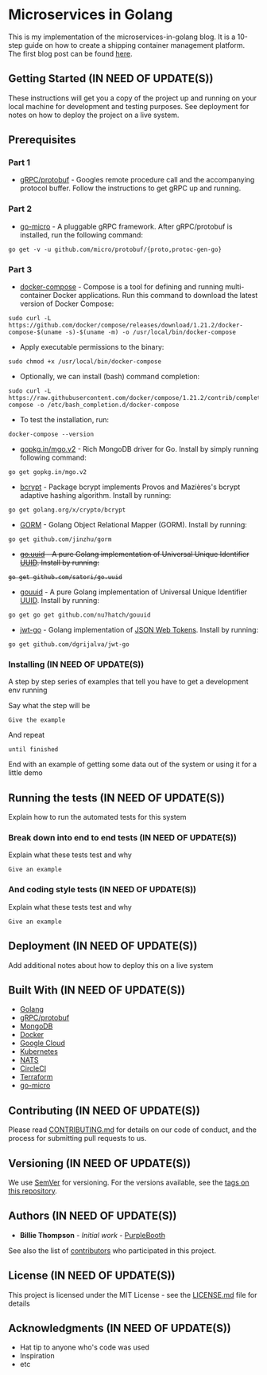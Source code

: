 # Microservices in Golang

This is my implementation of the microservices-in-golang blog. It is a
10-step guide on how to create a shipping container management
platform. The first blog post can be found [here](https://ewanvalentine.io/microservices-in-golang-part-1/).

## Getting Started (IN NEED OF UPDATE(S))

These instructions will get you a copy of the project up and running on your
local machine for development and testing purposes. See deployment for notes
on how to deploy the project on a live system.

## Prerequisites

### Part 1

* [gRPC/protobuf](https://grpc.io/docs/quickstart/go.html) - Googles remote procedure call
and the accompanying protocol buffer. Follow the instructions to get gRPC up and running.

### Part 2

* [go-micro](https://github.com/micro/go-micro) - A pluggable gRPC framework. After gRPC/protobuf is installed, run the following command:

```
go get -v -u github.com/micro/protobuf/{proto,protoc-gen-go}
```
### Part 3

* [docker-compose](https://docs.docker.com/compose/overview/) - Compose is a tool for defining and running multi-container Docker applications. Run this command to download the latest version of Docker Compose:

```
sudo curl -L https://github.com/docker/compose/releases/download/1.21.2/docker-compose-$(uname -s)-$(uname -m) -o /usr/local/bin/docker-compose
```
* Apply executable permissions to the binary:

```
sudo chmod +x /usr/local/bin/docker-compose
```
* Optionally, we can install (bash) command completion:

```
sudo curl -L https://raw.githubusercontent.com/docker/compose/1.21.2/contrib/completion/bash/docker-compose -o /etc/bash_completion.d/docker-compose
```
* To test the installation, run:

```
docker-compose --version
```
* [gopkg.in/mgo.v2](https://gopkg.in/mgo.v2) - Rich MongoDB driver for Go. Install by simply running following command:

```
go get gopkg.in/mgo.v2
```
* [bcrypt](https://godoc.org/golang.org/x/crypto/bcrypt) - Package bcrypt implements Provos and Mazières's bcrypt adaptive hashing algorithm. Install by running:

```
go get golang.org/x/crypto/bcrypt
```
* [GORM](http://gorm.io) - Golang Object Relational Mapper (GORM). Install by running:

```
go get github.com/jinzhu/gorm
```
* <del>[go.uuid](https://github.com/satori/go.uuid) - A pure Golang implementation of Universal Unique Identifier [UUID](https://en.wikipedia.org/wiki/Universally_unique_identifier). Install by running:</del>
<del>

```
go get github.com/satori/go.uuid
```
</del>

* [gouuid](https://github.com/nu7hatch/gouuid) - A pure Golang implementation of Universal Unique Identifier [UUID](https://en.wikipedia.org/wiki/Universally_unique_identifier). Install by running:

```
go get go get github.com/nu7hatch/gouuid
```

* [jwt-go](https://github.com/dgrijalva/jwt-go) - Golang implementation of [JSON Web Tokens](https://jwt.io/introduction). Install by running:

```
go get github.com/dgrijalva/jwt-go
```
### Installing (IN NEED OF UPDATE(S))

A step by step series of examples that tell you have to get a development env running

Say what the step will be

```
Give the example
```

And repeat

```
until finished
```

End with an example of getting some data out of the system or using it for a little demo

## Running the tests (IN NEED OF UPDATE(S))

Explain how to run the automated tests for this system

### Break down into end to end tests (IN NEED OF UPDATE(S))

Explain what these tests test and why

```
Give an example
```

### And coding style tests (IN NEED OF UPDATE(S))

Explain what these tests test and why

```
Give an example
```

## Deployment (IN NEED OF UPDATE(S))

Add additional notes about how to deploy this on a live system

## Built With (IN NEED OF UPDATE(S))

* [Golang](https://golang.org/)
* [gRPC/protobuf](https://grpc.io/docs/quickstart/go.html)
* [MongoDB](https://www.mongodb.com/)
* [Docker](https://www.docker.com/)
* [Google Cloud](https://cloud.google.com/)
* [Kubernetes](https://kubernetes.io/)
* [NATS](https://nats.io/)
* [CircleCI](https://circleci.com/)
* [Terraform](https://www.terraform.io/)
* [go-micro](https://github.com/micro/go-micro)



## Contributing (IN NEED OF UPDATE(S))

Please read [CONTRIBUTING.md](https://gist.github.com/PurpleBooth/b24679402957c63ec426) for details on our code of conduct, and the process for submitting pull requests to us.

## Versioning (IN NEED OF UPDATE(S))

We use [SemVer](http://semver.org/) for versioning. For the versions available, see the [tags on this repository](https://github.com/your/project/tags).

## Authors (IN NEED OF UPDATE(S))

* **Billie Thompson** - *Initial work* - [PurpleBooth](https://github.com/PurpleBooth)

See also the list of [contributors](https://github.com/your/project/contributors) who participated in this project.

## License (IN NEED OF UPDATE(S))

This project is licensed under the MIT License - see the [LICENSE.md](LICENSE.md) file for details

## Acknowledgments (IN NEED OF UPDATE(S))

* Hat tip to anyone who's code was used
* Inspiration
* etc
